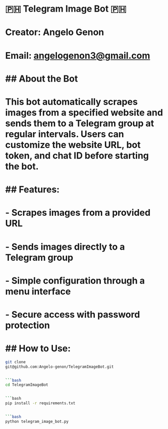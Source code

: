 # 🇵🇭 Telegram Image Bot 🇵🇭
# **Creator**: Angelo Genon  
# **Email**: angelogenon3@gmail.com

# ## About the Bot
# This bot automatically scrapes images from a specified website and sends them to a Telegram group at regular intervals. Users can customize the website URL, bot token, and chat ID before starting the bot.

# ## Features:
# - Scrapes images from a provided URL
# - Sends images directly to a Telegram group
# - Simple configuration through a menu interface
# - Secure access with password protection

# ## How to Use:

```bash
git clone 
git@github.com:Angelo-genon/TelegramImageBot.git


```bash
cd TelegramImageBot


```bash
pip install -r requirements.txt


```bash
python telegram_image_bot.py